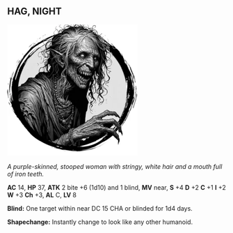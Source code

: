 ## HAG, NIGHT

![](images/hag-night.webp)

_A purple-skinned, stooped woman with stringy, white hair and a mouth full of iron teeth._

**AC** 14, **HP** 37, **ATK** 2 bite +6 (1d10) and 1 blind, **MV** near, **S** +4 **D** +2 **C** +1 **I** +2 **W** +3 **Ch** +3, **AL** C, **LV** 8

**Blind:** One target within near DC 15 CHA or blinded for 1d4 days.

**Shapechange:** Instantly change to look like any other humanoid.

